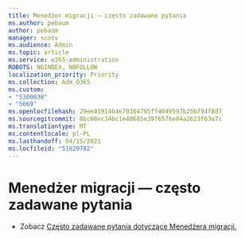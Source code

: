 ```yaml
---
title: Menedżer migracji — często zadawane pytania
ms.author: pebaum
author: pebaum
manager: scotv
ms.audience: Admin
ms.topic: article
ms.service: o365-administration
ROBOTS: NOINDEX, NOFOLLOW
localization_priority: Priority
ms.collection: Adm_O365
ms.custom:
- "5300030"
- "5669"
ms.openlocfilehash: 29ee4191464e70164795ff4049597b25b794f8d7
ms.sourcegitcommit: 8bc60ec34bc1e40685e3976576e04a2623f63a7c
ms.translationtype: MT
ms.contentlocale: pl-PL
ms.lasthandoff: 04/15/2021
ms.locfileid: "51829782"
---
```

# <a name="migration-manager-faq"></a>Menedżer migracji — często zadawane pytania

- Zobacz [Często zadawane pytania dotyczące Menedżera migracji.](https://docs.microsoft.com/sharepointmigration/mm-faqs)
